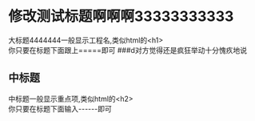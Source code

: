 修改测试标题啊啊啊33333333333
===================================
  大标题4444444一般显示工程名,类似html的\<h1\><br />
  你只要在标题下面跟上=====即可
###d对方觉得还是疯狂举动十分愧疚地说
  
中标题
-----------------------------------
  中标题一般显示重点项,类似html的\<h2\><br />
  你只要在标题下面输入------即可
  
 